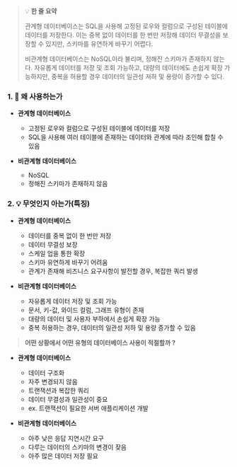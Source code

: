 > 💡 **한 줄 요약**
>
> 관계형 데이터베이스는 SQL을 사용해 고정된 로우와 컬럼으로 구성된 테이블에 데이터를 저장한다. 이는 중복 없이 데이터를 한 번만 저장해 데이터 무결성을 보장할 수 있지만, 스키마를 유연하게 바꾸기 어렵다.
>
> 비관계형 데이터베이스는 NoSQL이라 불리며, 정해진 스키마가 존재하지 않는다. 자유롭게 데이터를 저장 및 조회 가능하고, 대량의 데이터에도 손쉽게 확장 가능하지만, 중복을 허용할 경우 데이터의 일관성 저하 및 용량이 증가할 수 있다.

### 1. 🤔 왜 사용하는가

- **관계형 데이터베이스**

  - 고정된 로우와 컬럼으로 구성된 테이블에 데이터를 저장
  - SQL을 사용해 여러 테이블에 존재하는 데이터와 관계에 따라 조인해 합칠 수 있음

- **비관계형 데이터베이스**
  - NoSQL
  - 정해진 스키마가 존재하지 않음

### 2. 💡 무엇인지 아는가(특징)

- **관계형 데이터베이스**

  - 데이터를 중복 없이 한 번만 저장
  - 데이터 무결성 보장
  - 스케일 업을 통한 확장
  - 스키마 유연하게 바꾸기 어려움
  - 관계가 존재해 비즈니스 요구사항이 발전할 경우, 복잡한 쿼리 발생

- **비관계형 데이터베이스**
  - 자유롭게 데이터 저장 및 조회 가능
  - 문서, 키-값, 와이드 컬럼, 그래프 유형이 존재
  - 대량의 데이터 및 사용자 부하에서 손쉽게 확장 가능
  - 중복 허용하는 경우, 데이터의 일관성 저하 및 용량 증가할 수 있음

> **어떤 상황에서 어떤 유형의 데이터베이스 사용이 적절할까 ?**

- **관계형 데이터베이스**

  - 데이터 구조화
  - 자주 변경되지 않음
  - 트랜잭션과 복잡한 쿼리
  - 데이터 무결성과 일관성이 중요
  - ex. 트랜잭션이 필요한 서버 애플리케이션 개발

- **비관계형 데이터베이스**
  - 아주 낮은 응답 지연시간 요구
  - 다루는 데이터의 스키마의 변경이 잦음
  - 아주 많은 데이터 저장 필요
